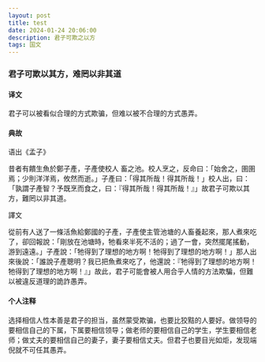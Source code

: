 ```yaml
---
layout: post
title: test
date: 2024-01-24 20:06:00
description: 君子可欺之以方
tags: 国文
---
```


### 君子可欺以其方，难罔以非其道

#### 译文

君子可以被看似合理的方式欺骗，但难以被不合理的方式愚弄。

#### 典故

语出《孟子》

昔者有饋生魚於鄭子產，子產使校人 畜之池。校人烹之，反命曰：「始舍之，圉圉焉；少則洋洋焉，攸然而逝。」子產曰：「得其所哉！得其所哉！」校人出，曰：「孰謂子產智？予既烹而食之，曰：『得其所哉！得其所哉！』」故君子可欺以其方，難罔以非其道。

譯文

從前有人送了一條活魚給鄭國的子產，子產使主管池塘的人畜養起來，那人煮來吃了，卻回報說：「剛放在池塘時，牠看來半死不活的；過了一會，突然擺尾搖動，游到遠遠。」子產說：「牠得到了理想的地方啊！牠得到了理想的地方啊！」那人出來後說：「誰說子產聰明？我已把魚煮來吃了，他還說：『牠得到了理想的地方啊！牠得到了理想的地方啊！』」故此，君子可能會被人用合乎人情的方法欺騙，但難以被違反道理的詭詐愚弄。

#### 个人注释

选择相信人性本善是君子的担当，虽然蒙受欺骗，也要比狡黠的人要好。做领导的要相信自己的下属，下属要相信领导；做老师的要相信自己的学生，学生要相信老师；做丈夫的要相信自己的妻子，妻子要相信丈夫。但君子也要目光如炬，发现端倪就不可任其愚弄。
